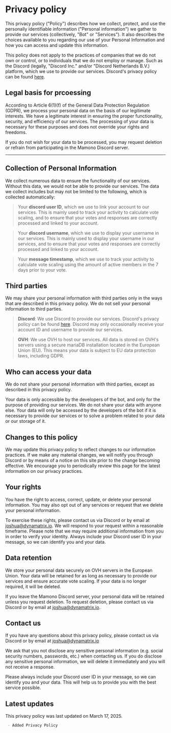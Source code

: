 # Privacy policy
This privacy policy ("Policy") describes how we collect, protect, and use
the personally identifiable information ("Personal information") we
gather to provide our services (collectively, "Bot" or "Services"). It
also describes the choices available to you regarding our use of your
Personal Information and how you can access and update this information.

This policy does not apply to the practices of companies that we do not
own or control, or to individuals that we do not employ or manage. Such as
the Discord (legally, "Discord Inc." and/or "Discord Netherlands B.V.) platform,
which we use to provide our services. Discord's privacy policy can be found
[here](https://discord.com/privacy).

## Legal basis for prcoessing
According to Article 6(1)(f) of the General Data Protection Regulation (GDPR),
we process your personal data on the basis of our legitimate interests.
We have a legitimate interest in ensuring the proper functionality, security,
and efficiency of our services. The processing of your data is necessary for these 
purposes and does not override your rights and freedoms.

If you do not wish for your data to be processed, you may request deletion or refrain
from participating in the Mamono Discord server.

---
## Collection of Personal Information
We collect numerous data to ensure the functionality of our services. Without this data,
we would not be able to provide our services. The data we collect includes but may not be limited to
the following, which is collected automatically:

> Your **discord user ID**, which we use to link your account to our services. This is
> mainly used to track your activity to calculate vote scaling, and to ensure that your
> votes and responses are correctly processed and linked to your account.

> Your **discord username**, which we use to display your username in our services. This is
> mainly used to display your username in our services, and to ensure that your votes and
> responses are correctly processed and linked to your account.

> Your **message timestamp**, which we use to track your activity to calculate vote scaling using
> the amount of active members in the 7 days prior to your vote.

## Third parties
We may share your personal information with third parties only in the
ways that are described in this privacy policy. We do not sell your
personal information to third parties.

> **Discord**: We use Discord to provide our services. Discord's privacy policy
> can be found [here](https://discord.com/privacy). Discord may only occasionally
> receive your account ID and username to provide our services.

> **OVH**: We use OVH to host our services. All data is stored on OVH's
> servers using a secure mariaDB installation located in the European Union (EU).
> This means your data is subject to EU data protection laws, including GDPR.

## Who can access your data
We do not share your personal information with third parties, except as
described in this privacy policy.

Your data is only accessible by the developers of the bot, and only for
the purpose of providing our services. We do not share your data with
anyone else. Your data will only be accessed by the developers of the bot
if it is necessary to provide our services or to solve a problem related to
your data or our storage of it.

## Changes to this policy
We may update this privacy policy to reflect changes to our information
practices. If we make any material changes, we will notify you through
Discord or by means of a notice on this site prior to the change becoming
effective. We encourage you to periodically review this page for the latest
information on our privacy practices.

## Your rights
You have the right to access, correct, update, or delete your personal
information. You may also opt out of any services or request that we
delete your personal information.

To exercise these rights, please contact us via Discord or by email at
[joshua@dynamatrix.io](mailto:joshua@dynamatrix.io). We will respond to your
request within a reasonable timeframe. Please note that we may require
additional information from you in order to verify your identity. Always
include your Discord user ID in your message, so we can identify you and
your data.

## Data retention
We store your personal data securely on OVH servers in the European Union. Your
data will be retained for as long as necessary to provide our services and ensure
accurate vote scaling. If your data is no longer required, it will be deleted.

If you leave the Mamono Discord server, your personal data will be retained
unless you request deletion. To request deletion, please contact us via Discord
or by email at [joshua@dynamatrix.io](mailto:joshua@dynamatrix.io).

## Contact us
If you have any questions about this privacy policy, please contact us via
Discord or by email at [joshua@dynamatrix.io](mailto:joshua@dynamatrix.io)

We ask that you not disclose any sensitive personal information (e.g.
social security numbers, passwords, etc.) when contacting us. If you do
disclose any sensitive personal information, we will delete it immediately
and you will not receive a response.

Please always include your Discord user ID in your message, so we can
identify you and your data. This will help us to provide you with the
best service possible.

## Latest updates
This privacy policy was last updated on March 17, 2025.
```md
 - Added Privacy Policy
```